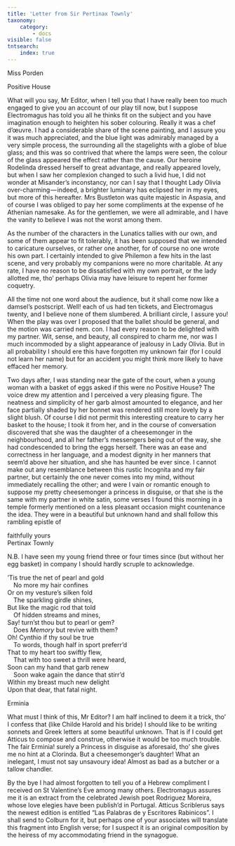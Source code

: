 ```yaml
---
title: 'Letter from Sir Pertinax Townly'
taxonomy:
    category:
        - docs
visible: false
tntsearch:
    index: true
---
```


<div class="author">Miss Porden</div>

Positive House

What will you say, Mr Editor, when I tell you that I have really been too much engaged to give you an account of our play till now, but I suppose Electromagus has told you all he thinks fit on the subject and you have imagination enough to heighten his sober colouring. Really it was a chef d’œuvre. I had a considerable share of the scene painting, and I assure you it was much appreciated, and the blue light was admirably managed by a very simple process, the surrounding all the stagelights with a globe of blue glass; and this was so contrived that where the lamps were seen, the colour of the glass appeared the effect rather than the cause. Our heroine Rodelinda dressed herself to great advantage, and really appeared lovely, but when I saw her complexion changed to such a livid hue, I did not wonder at Misander’s inconstancy, nor can I say that I thought Lady Olivia over-charming — indeed, a brighter luminary has eclipsed her in my eyes, but more of this hereafter. Mrs Bustleton was quite majestic in Aspasia, and of course I was obliged to pay her some compliments at the expense of he Athenian namesake. As for the gentlemen, we were all admirable, and I have the vanity to believe I was not the worst among them.  

As the number of the characters in the Lunatics tallies with our own, and some of them appear to fit tolerably, it has been supposed that we intended to caricature ourselves, or rather one another, for of course no one wrote his own part. I certainly intended to give Philemon a few hits in the last scene, and very probably my companions were no more charitable. At any rate, I have no reason to be dissatisfied with my own portrait, or the lady allotted me, tho’ perhaps Olivia may have leisure to repent her former coquetry.

All the time not one word about the audience, but it shall come now like a damsel’s postscript. Well! each of us had ten tickets, and Electromagus twenty, and I believe none of them slumbered. A brilliant circle, I assure you! When the play was over I proposed that the ballet should be general, and the motion was carried nem. con. I had every reason to be delighted with my partner. Wit, sense, and beauty, all conspired to charm me, nor was I much incommoded by a slight appearance of jealousy in Lady Olivia. But in all probability I should ere this have forgotten my unknown fair (for I could not learn her name) but for an accident you might think more likely to have effaced her memory.

Two days after, I was standing near the gate of the court, when a young woman with a basket of eggs asked if this were no Positive House? The voice drew my attention and I perceived a very pleasing figure. The neatness and simplicity of her garb almost amounted to elegance, and her face partially shaded by her bonnet was rendered still more lovely by a slight blush. Of course I did not permit this interesting creature to carry her basket to the house; I took it from her, and in the course of conversation discovered that she was the daughter of a cheesemonger in the neighbourhood, and all her father’s messengers being out of the way, she had condescended to bring the eggs herself. There was an ease and correctness in her language, and a modest dignity in her manners that seem’d above her situation, and she has haunted be ever since. I cannot make out any resemblance between this rustic Incognita and my fair partner, but certainly the one never comes into my mind, without immediately recalling the other; and were I vain or romantic enough to suppose my pretty cheesemonger a princess in disguise, or that she is the same with my partner in white satin, some verses I found this morning in a temple formerly mentioned on a less pleasant occasion might countenance the idea. They were in a beautiful but unknown hand and shall follow this rambling epistle of  

faithfully yours  
Pertinax Townly

N.B. I have seen my young friend three or four times since (but without her egg basket) in company I should hardly scruple to acknowledge.

’Tis true the net of pearl and gold  
&emsp;No more my hair confines  
Or on my vesture’s silken fold  
&emsp;The sparkling girdle shines,  
But like the magic rod that told  
&emsp;Of hidden streams and mines,  
Say! turn’st thou but to pearl or gem?  
&emsp;Does *Memory* but revive with them?  
Oh! Cynthio if thy soul be true  
&emsp;To words, though half in sport preferr’d  
That to my heart too swiftly flew,  
&emsp;That with too sweet a thrill were heard,  
Soon can my hand that garb renew  
&emsp;Soon wake again the dance that stirr’d  
Within my breast much new delight  
Upon that dear, that fatal night.

Erminia

What must I think of this, Mr Editor? I am half inclined to deem it a trick, tho’ I confess that (like Childe Harold and his bride) I should like to be writing sonnets and Greek letters at some beautiful unknown. That is if I could get Atticus to compose and construe, otherwise it would be too much trouble. The fair Erminia! surely a Princess in disguise as aforesaid, tho’ she gives me no hint at a Clorinda. But a cheesemonger’s daughter! What an inelegant, I must not say unsavoury idea! Almost as bad as a butcher or a tallow chandler.

By the bye I had almost forgotten to tell you of a Hebrew compliment I received on St Valentine’s Eve among many others. Electromagus assures me it is an extract from the celebrated Jewish poet Rodriguez Moreira, whose love elegies have been publish’d in Portugal. Atticus Scriblerus says the newest edition is entitled “Las Palabras de y Escritores Rabinicos”. I shall send to Colburn for it, but perhaps one of your associates will translate this fragment into English verse; for I suspect it is an original composition by the heiress of my accommodating friend in the synagogue.
